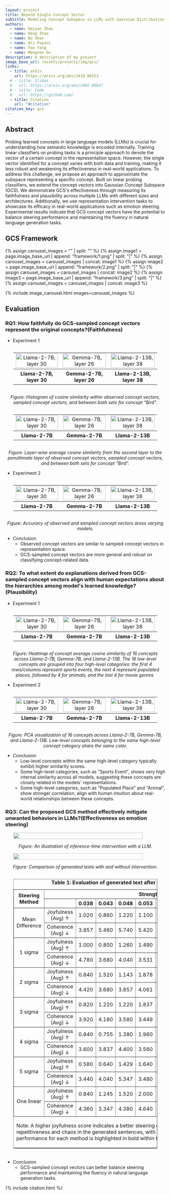 ```yaml
---
layout: project
title: Beyond Single Concept Vector
subtitle: Modeling Concept Subspace in LLMs with Gaussian Distribution
authors:
  - name: Haiyan Zhao
  - name: Heng Zhao
  - name: Bo Shen
  - name: Ali Payani
  - name: Fan Yang
  - name: Mengnan Du
description: A description of my project
image_base_url: /assets/projects/img/gcs/
links:
  - title: arXiv
    url: https://arxiv.org/abs/2410.00153
  # - title: Slides
  #   url: https://arxiv.org/abs/2402.09647
  # - title: Code
  #   url: https://github.com/
  - title: Citation
    url: "#citation"
citation_key: gcs
---
```



## Abstract
Probing learned concepts in large language models (LLMs) is crucial for understanding how semantic knowledge is encoded internally. Training linear classifiers on probing tasks is a principle approach to denote the vector of a certain concept in the representation space. However, the single vector identified for a concept varies with both data and training, making it less robust and weakening its effectiveness in real-world applications. To address this challenge, we propose an approach to approximate the subspace representing a specific concept. Built on linear probing classifiers, we extend the concept vectors into Gaussian Concept Subspace (GCS). We demonstrate GCS's effectiveness through measuring its faithfulness and plausibility across multiple LLMs with different sizes and architectures. Additionally, we use representation intervention tasks to showcase its efficacy in real-world applications such as emotion steering. Experimental results indicate that GCS concept vectors have the potential to balance steering performance and maintaining the fluency in natural language generation tasks.

## GCS Framework

{% assign carousel_images = "" | split: "" %}
{% assign image1 = page.image_base_url | append: "framework/1.png" | split: "|" %}
{% assign carousel_images = carousel_images | concat: image1 %}
{% assign image2 = page.image_base_url | append: "framework/2.png" | split: "|" %}
{% assign carousel_images = carousel_images | concat: image2 %}
{% assign image3 = page.image_base_url | append: "framework/3.png" | split: "|" %}
{% assign carousel_images = carousel_images | concat: image3 %}

{% include image_carousel.html images=carousel_images %}

## Evaluation
### <strong>RQ1</strong>: How faithfully do GCS-sampled concept vectors represent the original concepts?(Faithfulness)
- Experiment 1

<div style="display: flex; justify-content: center;">
  <table style="width: 90%;">
    <tr>
      <td style="text-align: center;"><img src="{{ '/assets/projects/img/gcs/fig/hist/l7-hist-Bird-30.png' | relative_url }}" alt="Llama-2-7B, layer 30" style="width: 100%; max-width: 300px;"></td>
      <td style="text-align: center;"><img src="{{ '/assets/projects/img/gcs/fig/hist/g7-hist-Bird-26.png' | relative_url }}" alt="Gemma-7B, layer 26" style="width: 100%; max-width: 300px;"></td>
      <td style="text-align: center;"><img src="{{ '/assets/projects/img/gcs/fig/hist/l13-hist-Bird-38.png' | relative_url }}" alt="Llama-2-13B, layer 38" style="width: 100%; max-width: 300px;"></td>
    </tr>
    <tr>
      <th style="text-align: center;">Llama-2-7B, layer 30</th>
      <th style="text-align: center;">Gemma-2-7B, layer 26</th>
      <th style="text-align: center;">Llama-2-13B, layer 38</th>
    </tr>
  </table>
</div>
<p style="text-align: center;"><em>Figure: Histogram of cosine similarity within observed concept vectors, sampled concept vectors,
and between both sets for concept "Bird".</em></p>

<div style="display: flex; justify-content: center;">
  <table style="width: 90%;">
    <tr>
      <td style="text-align: center;"><img src="{{ '/assets/projects/img/gcs/fig/hist/l7-Averaged-similarities-Bird-o-s-1000.png' | relative_url }}" alt="Llama-2-7B, layer 30" style="width: 100%; max-width: 300px;"></td>
      <td style="text-align: center;"><img src="{{ '/assets/projects/img/gcs/fig/hist/g7-Averaged-similarities-Bird-o-s-1000.png' | relative_url }}" alt="Gemma-7B, layer 26" style="width: 100%; max-width: 300px;"></td>
      <td style="text-align: center;"><img src="{{ '/assets/projects/img/gcs/fig/hist/l13-Averaged-similarities-Bird-o-s-1000.png' | relative_url }}" alt="Llama-2-13B, layer 38" style="width: 100%; max-width: 300px;"></td>
    </tr>
    <tr>
      <th style="text-align: center;">Llama-2-7B</th>
      <th style="text-align: center;">Gemma-2-7B</th>
      <th style="text-align: center;">Llama-2-13B</th>
    </tr>
  </table>
</div>
<p style="text-align: center;"><em>Figure: Layer-wise average cosine similarity from the second layer to the penultimate layer of observed concept vectors, sampled concept vectors, and between both sets for concept "Bird".</em></p>

- Experiment 2
<div style="display: flex; justify-content: center;">
  <table style="width: 90%;">
    <tr>
      <td style="text-align: center;"><img src="{{ '/assets/projects/img/gcs/fig/acc/l7-Averaged-accuracy-Bird-o-s-1000.png' | relative_url }}" alt="Llama-2-7B, layer 30" style="width: 100%; max-width: 300px;"></td>
      <td style="text-align: center;"><img src="{{ '/assets/projects/img/gcs/fig/acc/g7-Averaged-accuracy-Bird-o-s-1000.png' | relative_url }}" alt="Gemma-7B, layer 26" style="width: 100%; max-width: 300px;"></td>
      <td style="text-align: center;"><img src="{{ '/assets/projects/img/gcs/fig/acc/l13-Averaged-accuracy-Bird-o-s-1000.png' | relative_url }}" alt="Llama-2-13B, layer 38" style="width: 100%; max-width: 300px;"></td>
    </tr>
    <tr>
      <th style="text-align: center;">Llama-2-7B</th>
      <th style="text-align: center;">Gemma-2-7B</th>
      <th style="text-align: center;">Llama-2-13B</th>
    </tr>
  </table>
</div>
<p style="text-align: center;"><em>Figure: Accuracy of observed and sampled concept vectors aross varying models.</em></p>

- Conclusion
  - Observed concept vectors are similar to sampled concept vectors in representation space.
  - GCS-sampled concept vectors are more general and robust on classifying concept-related data.

### <strong>RQ2</strong>: To what extent do explanations derived from GCS-sampled concept vectors align with human expectations about the hierarchies among model's learned knowledge?(Plausibility)
- Experiment 1
<div style="display: flex; justify-content: center;">
  <table style="width: 90%;">
    <tr>
      <td style="text-align: center;"><img src="{{ '/assets/projects/img/gcs/fig/heatmap/l7-sim-mat-s-30.png' | relative_url }}" alt="Llama-2-7B, layer 30" style="width: 100%; max-width: 300px;"></td>
      <td style="text-align: center;"><img src="{{ '/assets/projects/img/gcs/fig/heatmap/g7-sim-mat-s-26.png' | relative_url }}" alt="Gemma-7B, layer 26" style="width: 100%; max-width: 300px;"></td>
      <td style="text-align: center;"><img src="{{ '/assets/projects/img/gcs/fig/heatmap/l13-sim-mat-s-38.png' | relative_url }}" alt="Llama-2-13B, layer 38" style="width: 100%; max-width: 300px;"></td>
    </tr>
    <tr>
      <th style="text-align: center;">Llama-2-7B</th>
      <th style="text-align: center;">Gemma-2-7B</th>
      <th style="text-align: center;">Llama-2-13B</th>
    </tr>
  </table>
</div>
<p style="text-align: center;"><em>Figure: Heatmap of concept average cosine similarity of 16 concepts across Llama-2-7B, Gemma-7B, and Llama-2-13B. The 16 low-level concepts are grouped into four high-level categories: the first 4 rows/columns represent sports events, the next 4 represent populated places, followed by 4 for animals, and the last 4 for movie genres.</em></p>

- Experiment 2
<div style="display: flex; justify-content: center;">
  <table style="width: 90%;">
    <tr>
      <td style="text-align: center;"><img src="{{ '/assets/projects/img/gcs/fig/pca/l7-pca_sampled_layer_30.png' | relative_url }}" alt="Llama-2-7B, layer 30" style="width: 100%; max-width: 300px;"></td>
      <td style="text-align: center;"><img src="{{ '/assets/projects/img/gcs/fig/pca/g7-pca_sampled_layer_27.png' | relative_url }}" alt="Gemma-7B, layer 26" style="width: 100%; max-width: 300px;"></td>
      <td style="text-align: center;"><img src="{{ '/assets/projects/img/gcs/fig/pca/l13-pca_sampled_layer_38.png' | relative_url }}" alt="Llama-2-13B, layer 38" style="width: 100%; max-width: 300px;"></td>
    </tr>
    <tr>
      <th style="text-align: center;">Llama-2-7B</th>
      <th style="text-align: center;">Gemma-2-7B</th>
      <th style="text-align: center;">Llama-2-13B</th>
    </tr>
  </table>
</div>
<p style="text-align: center;"><em>Figure: PCA visualization of 16 concepts across Llama-2-7B, Gemma-7B, and Llama-2-13B.
Low-level concepts belonging to the same high-level concept category share the same color.</em></p>

- Conclusion
  - Low-level concepts within the same high-level category typically exhibit higher similarity scores.
  - Some high-level categories, such as "Sports Event", shows very high internal similarity across all models, suggesting these concepts are closely related in the models' representations.
  - Some high-level categories, such as "Populated Place" and "Animal", show stronger correlation, align with human intuition about real-world relationships between these concepts.

### <strong>RQ3</strong>: Can the proposed GCS method effectively mitigate unwanted behaviors in LLMs?(Effectiveness on emotion steering)
<div style="display: flex; justify-content: center;">
  <img src="{{ '/assets/projects/img/gcs/fig/intervention.png' | relative_url }}" style="width: 90%; max-width: 800px;">
</div>
<p style="text-align: center;"><em>Figure: An illustration of inference-time intervention with a LLM.</em></p>

<div style="display: flex; justify-content: center;">
  <img src="{{ '/assets/projects/img/gcs/fig/intervention_exp.png' | relative_url }}" style="width: 90%; max-width: 800px;">
</div>
<p style="text-align: center;"><em>Figure: Comparison of generated texts with and without intervention.</em></p>

<div style="display: flex; justify-content: center;">
<table border="1" style="width: 90%; border-collapse: collapse; margin-bottom: 20px; text-align: center;">
  <caption><strong>Table 1: Evaluation of generated text after adding steering vectors.</strong></caption>
  <thead>
    <tr>
      <th rowspan="2" style="text-align: center; vertical-align: middle;">Steering Method</th>
      <th colspan="10" style="text-align: center;">Strength</th>
    </tr>
    <tr>
      <th style="text-align: center;"></th>
      <th style="text-align: center;">0.038</th>
      <th style="text-align: center;">0.043</th>
      <th style="text-align: center;">0.048</th>
      <th style="text-align: center;">0.053</th>
      <th style="text-align: center;">0.059</th>
      <th style="text-align: center;">0.064</th>
      <th style="text-align: center;">0.069</th>
      <th style="text-align: center;">0.074</th>
      <th style="text-align: center;">0.080</th>
    </tr>
  </thead>
  <tbody>
    <tr>
      <td rowspan="2">Mean Difference</td>
      <td>Joyfulness (Avg) ↑</td>
      <td>1.020</td><td>0.860</td><td>1.220</td><td>1.100</td><td>1.653</td><td>1.245</td><td><strong>1.800</strong></td><td>1.780</td><td>1.260</td>
    </tr>
    <tr>
      <td>Coherence (Avg) ↓</td>
      <td>3.857</td><td>5.460</td><td>5.740</td><td>5.420</td><td>5.571</td><td>6.306</td><td><strong>5.440</strong></td><td>4.420</td><td>3.420</td>
    </tr>
    <tr>
      <td rowspan="2">1 sigma</td>
      <td>Joyfulness (Avg) ↑</td>
      <td>1.000</td><td>0.800</td><td>1.260</td><td>1.490</td><td>2.120</td><td><strong>2.980</strong></td><td>2.280</td><td>1.776</td><td>2.160</td>
    </tr>
    <tr>
      <td>Coherence (Avg) ↓</td>
      <td>4.780</td><td>3.680</td><td>4.040</td><td>3.531</td><td>4.860</td><td><strong>4.857</strong></td><td>6.480</td><td>5.347</td><td>5.800</td>
    </tr>
    <tr>
      <td rowspan="2">2 sigma</td>
      <td>Joyfulness (Avg) ↑</td>
      <td>0.840</td><td>1.520</td><td>1.143</td><td>1.878</td><td><strong>2.625</strong></td><td>2.458</td><td>2.520</td><td>2.340</td><td>1.960</td>
    </tr>
    <tr>
      <td>Coherence (Avg) ↓</td>
      <td>4.420</td><td>3.680</td><td>3.857</td><td>4.061</td><td><strong>5.854</strong></td><td>6.688</td><td>6.460</td><td>6.360</td><td>6.520</td>
    </tr>
    <tr>
      <td rowspan="2">3 sigma</td>
      <td>Joyfulness (Avg) ↑</td>
      <td>0.820</td><td>1.220</td><td>1.220</td><td>1.837</td><td>2.460</td><td><strong>2.571</strong></td><td>2.388</td><td>2.510</td><td>1.854</td>
    </tr>
    <tr>
      <td>Coherence (Avg) ↓</td>
      <td>3.920</td><td>4.180</td><td>3.580</td><td>3.449</td><td>5.120</td><td><strong>5.633</strong></td><td>6.204</td><td>6.633</td><td>5.542</td>
    </tr>
    <tr>
      <td rowspan="2">4 sigma</td>
      <td>Joyfulness (Avg) ↑</td>
      <td>0.840</td><td>0.755</td><td>1.380</td><td>1.960</td><td><strong>2.280</strong></td><td>2.224</td><td>2.612</td><td>2.720</td><td>1.520</td>
    </tr>
    <tr>
      <td>Coherence (Avg) ↓</td>
      <td>3.600</td><td>3.837</td><td>4.400</td><td>3.560</td><td><strong>4.720</strong></td><td>5.878</td><td>6.653</td><td>6.800</td><td>4.200</td>
    </tr>
    <tr>
      <td rowspan="2">5 sigma</td>
      <td>Joyfulness (Avg) ↑</td>
      <td>0.580</td><td>0.640</td><td>1.429</td><td>1.640</td><td><strong>2.458</strong></td><td>1.680</td><td>2.333</td><td>2.224</td><td>2.220</td>
    </tr>
    <tr>
      <td>Coherence (Avg) ↓</td>
      <td>3.440</td><td>4.040</td><td>5.347</td><td>3.480</td><td><strong>4.771</strong></td><td>5.900</td><td>5.625</td><td>5.694</td><td>4.980</td>
    </tr>
    <tr>
      <td rowspan="2">One linear</td>
      <td>Joyfulness (Avg) ↑</td>
      <td>0.840</td><td>1.245</td><td>1.520</td><td>2.000</td><td>2.292</td><td>2.580</td><td><strong>3.020</strong></td><td>2.480</td><td>2.080</td>
    </tr>
    <tr>
      <td>Coherence (Avg) ↓</td>
      <td>4.360</td><td>3.347</td><td>4.380</td><td>4.640</td><td>5.208</td><td>6.020</td><td><strong>5.918</strong></td><td>6.780</td><td>6.340</td>
    </tr>
    <tr>
      <td colspan="11" style="border: none; text-align: left;">
        <p>Note: A higher joyfulness score indicates a better steering effect. Coherence measures the repetitiveness and chaos in the generated sentences, with lower values being preferable. The best performance for each method is highlighted in bold within the table.</p>
      </td>
    </tr>
  </tbody>
</table>
</div>


- Conclusion
  - GCS-sampled concept vectors can better balance steering performance and maintaining the fluency in natural language generation tasks.


{% include citation.html %}


